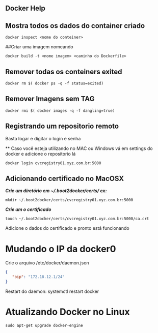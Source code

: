 ## Docker Help

## Mostra todos os dados do container criado
```
docker inspect <nome do conteiner>
```

##Criar uma imagem nomeando
```
docker build -t <nome imagem> <caminho do Dockerfile>
```

## Remover todas os conteiners exited
```
docker rm $( docker ps -q -f status=exited)
```

## Remover Imagens sem TAG
```
docker rmi $( docker images -q -f dangling=true)
```

## Registrando um repositorio remoto
Basta logar e digitar o login e senha

** Caso você esteja utilizando no MAC ou Windows vá em settings do docker e adicione o repositorio lá

```
docker login cvcregistry01.xyz.com.br:5000
```

## Adicionando certificado no MacOSX
***Crie um diretório em ~/.boot2docker/certs/ ex:***

```
mkdir ~/.boot2docker/certs/cvcregistry01.xyz.com.br:5000
```

***Crie um o certificado***
```
touch ~/.boot2docker/certs/cvcregistry01.xyz.com.br:5000/ca.crt
```
Adicione o dados do certificado e pronto está funcionando

# Mudando o IP da docker0

Crie o arquivo /etc/docker/daemon.json

```json
{
   "bip": "172.18.12.1/24"
}
```
 Restart do daemon: systemctl restart docker

# Atualizando Docker no Linux

```
sudo apt-get upgrade docker-engine
```

